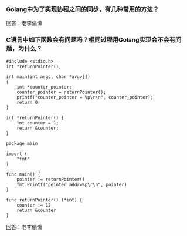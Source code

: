 ### Golang中为了实现协程之间的同步，有几种常用的方法？
回答：老李偷懒

### C语言中如下函数会有问题吗？相同过程用Golang实现会不会有问题，为什么？
````
#include <stdio.h>
int *returnPointer();

int main(int argc, char *argv[])
{
    int *counter_pointer;
    counter_pointer = returnPointer();
    printf("counter_pointer = %p\r\n", counter_pointer);
    return 0;
}

int *returnPointer() {
    int counter = 1;
    return &counter;
}
````
````
package main

import (
	"fmt"
)

func main() {
	pointer := returnPointer()
	fmt.Printf("pointer addr=%p\r\n", pointer)
}

func returnPointer() (*int) {
	counter := 12
	return &counter
}

````

回答：老李偷懒